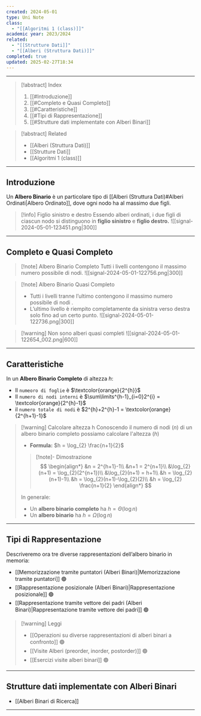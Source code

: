 ```yaml
---
created: 2024-05-01
type: Uni Note
class:
  - "[[Algoritmi 1 (class)]]"
academic year: 2023/2024
related:
  - "[[Strutture Dati]]"
  - "[[Alberi (Struttura Dati)]]"
completed: true
updated: 2025-02-27T18:34
---
```

---

>[!abstract] Index
>1. [[#Introduzione]]
>2. [[#Completo e Quasi Completo]]
>3. [[#Caratteristiche]]
>4. [[#Tipi di Rappresentazione]]
>5. [[#Strutture dati implementate con Alberi Binari]]

>[!abstract] Related
>- [[Alberi (Struttura Dati)]]
>- [[Strutture Dati]]
>- [[Algoritmi 1 (class)]]

---
## Introduzione 

Un **Albero Binario** è un particolare tipo di [[Alberi (Struttura Dati)#Alberi Ordinati|Albero Ordinato]], dove ogni nodo ha al massimo due figli.

>[!info] Figlio sinistro e destro
>Essendo alberi ordinati, i due figli di ciascun nodo si distinguono in **figlio sinistro** e **figlio destro.**
>![[signal-2024-05-01-123451.png|300]]

---
## Completo e Quasi Completo

>[!note] Albero Binario Completo
>Tutti i livelli contengono il massimo numero possibile di nodi.
>![[signal-2024-05-01-122756.png|300]]

>[!note] Albero Binario Quasi Completo
>- Tutti i livelli tranne l’ultimo contengono il massimo numero possibile di nodi .
>- L’ultimo livello è riempito completamente da sinistra verso destra solo fino ad un certo punto.
>![[signal-2024-05-01-122736.png|300]]

>[!warning] Non sono alberi quasi completi
>![[signal-2024-05-01-122654_002.png|600]]

---
## Caratteristiche

In un **Albero Binario Completo** di altezza $h$:
- Il `numeoro di foglie` è $\textcolor{orange}{2^{h}}$
- Il `numero di nodi interni` è $\sum\limits^{h-1}_{i=0}2^{i} = \textcolor{orange}{2^{h}-1}$
- il `numero totale di nodi` è $2^{h}+2^{h}-1 = \textcolor{orange}{2^{h+1}-1}$
 
>[!warning] Calcolare altezza h
>Conoscendo il numero di nodi ($n$) di un albero binario completo possiamo calcolare l'altezza ($h$)
>- **Formula:** $h = \log_{2} \frac{n+1}{2}$ 
>
>>[!note]- Dimostrazione
>>$$
>>\begin{align*}
>>&n = 2^{h+1}-1\\
>>&n+1 = 2^{n+1}\\
>>&\log_{2}(n+1) = \log_{2}(2^{n+1})\\
>>&\log_{2}(n+1) = h+1\\
>>&h = \log_{2}(n+1)-1\\
>>&h = \log_{2}(n+1)-\log_{2}(2)\\
>>&h = \log_{2} \frac{n+1}{2}
>>\end{align*}
>>$$
>
>In generale:
>- Un **albero binario completo** ha $h = \Theta(\log n)$ 
>- Un **albero binario** ha $h = \Omega(\log n)$

---
## Tipi di Rappresentazione

Descriveremo ora tre diverse rappresentazioni dell’albero binario in memoria:
- [[Memorizzazione tramite puntatori (Alberi Binari)|Memorizzazione tramite puntatori]] 🟢
- [[Rappresentazione posizionale (Alberi Binari)|Rappresentazione posizionale]] 🟢
- [[Rappresentazione tramite vettore dei padri (Alberi Binari)|Rappresentazione tramite vettore dei padri]] 🟢

>[!warning] Leggi
>- [[Operazioni su diverse rappresentazioni di alberi binari a confronto]] 🟢
>- [[Visite Alberi (preorder, inorder, postorder)]] 🟢
>- [[Esercizi visite alberi binari]] 🟢

---
## Strutture dati implementate con Alberi Binari
- [[Alberi Binari di Ricerca]]

---